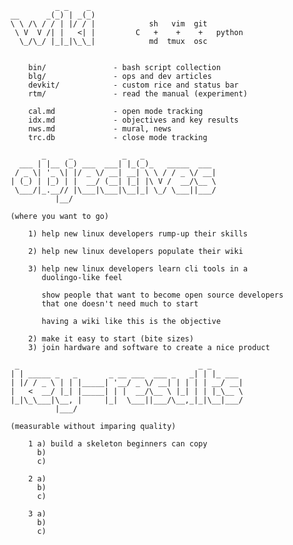 
                  _ _    _
        __      _(_) | _(_)
        \ \ /\ / / | |/ / |            sh   vim  git
         \ V  V /| |   <| |         C   +    +    +   python
          \_/\_/ |_|_|\_\_|            md  tmux  osc


            bin/               - bash script collection
            blg/               - ops and dev articles
            devkit/            - custom rice and status bar
            rtm/               - read the manual (experiment)

            cal.md             - open mode tracking
            idx.md             - objectives and key results
            nws.md             - mural, news
            trc.db             - close mode tracking

               _     _           _   _
          ___ | |__ (_) ___  ___| |_(_)_   _____  ___
         / _ \| '_ \| |/ _ \/ __| __| \ \ / / _ \/ __|
        | (_) | |_) | |  __/ (__| |_| |\ V /  __/\__ \
         \___/|_.__// |\___|\___|\__|_| \_/ \___||___/
                  |__/

        (where you want to go)

            1) help new linux developers rump-up their skills

            2) help new linux developers populate their wiki

            3) help new linux developers learn cli tools in a
               duolingo-like feel

               show people that want to become open source developers
               that one doesn't need much to start

               having a wiki like this is the objective

            2) make it easy to start (bite sizes)
            3) join hardware and software to create a nice product

         _                                        _ _
        | | _____ _   _       _ __ ___  ___ _   _| | |_ ___
        | |/ / _ \ | | |_____| '__/ _ \/ __| | | | | __/ __|
        |   <  __/ |_| |_____| | |  __/\__ \ |_| | | |_\__ \
        |_|\_\___|\__, |     |_|  \___||___/\__,_|_|\__|___/
                  |___/

        (measurable without imparing quality)

            1 a) build a skeleton beginners can copy
              b)
              c)

            2 a)
              b)
              c)

            3 a)
              b)
              c)

